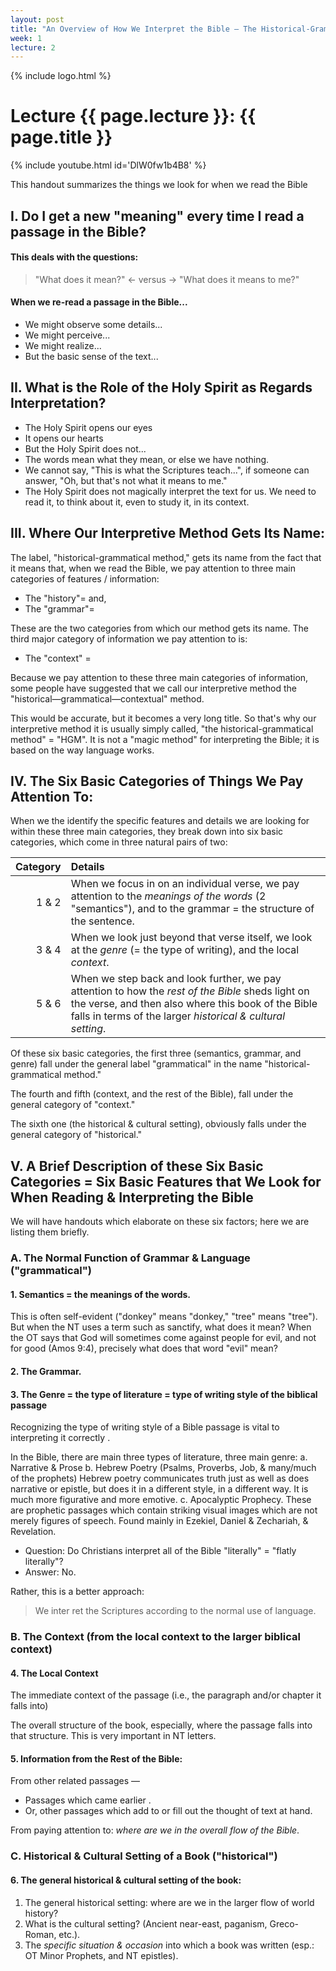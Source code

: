 ```yaml
---
layout: post
title: "An Overview of How We Interpret the Bible — The Historical-Grammatical Method"
week: 1
lecture: 2
---
```


{% include logo.html %}

# Lecture {{ page.lecture }}: {{ page.title }}

{% include youtube.html id='DlW0fw1b4B8' %}

This handout summarizes the things we look for when we read the Bible

## I. Do I get a new "meaning" every time I read a passage in the Bible?

#### This deals with the questions:
> "What does it mean?" <- versus -> "What does it means to me?"

#### When we re-read a passage in the Bible...
- We might observe some details...
- We might perceive...
- We might realize...
- But the basic sense of the text...

## II. What is the Role of the Holy Spirit as Regards Interpretation?
- The Holy Spirit opens our eyes
- It opens our hearts
- But the Holy Spirit does not...
- The words mean what they mean, or else we have nothing.
- We cannot say, "This is what the Scriptures teach...", if someone can answer, "Oh, but that's not what it means to me."
- The Holy Spirit does not magically interpret the text for us. We need to read it, to think about it, even to study it, in its context.

## III. Where Our Interpretive Method Gets Its Name:
The label, "historical-grammatical method," gets its name from the fact that it means that, when we read the Bible, we pay attention to three main categories of features / information:

- The "history"= and,
- The "grammar"=

These are the two categories from which our method gets its name. The third major category of information we pay attention to is:

- The "context" =

Because we pay attention to these three main categories of information, some people have suggested that we call our interpretive method the "historical—grammatical—contextual" method.

This would be accurate, but it becomes a very long title. So that's why our interpretive method it is usually simply called, "the historical-grammatical method" = "HGM". It is not a "magic method" for interpreting the Bible; it is based on the way language works.

## IV. The Six Basic Categories of Things We Pay Attention To:
When we the identify the specific features and details we are looking for within these three main categories, they break down into six basic categories, which come in three natural pairs of two:

Category | Details
---: | :---
1 & 2 | When we focus in on an individual verse, we pay attention to the *meanings of the words* (2 "semantics"), and to the grammar = the structure of the sentence.
3 & 4 | When we look just beyond that verse itself, we look at the *genre* (= the type of writing), and the local *context*.
5 & 6 | When we step back and look further, we pay attention to how the *rest of the Bible* sheds light on the verse, and then also where this book of the Bible falls in terms of the larger *historical & cultural setting*.

Of these six basic categories, the first three (semantics, grammar, and genre) fall under the general label "grammatical" in the name "historical-grammatical method."

The fourth and fifth (context, and the rest of the Bible), fall under the general category of "context."

The sixth one (the historical & cultural setting), obviously falls under the general category of "historical."

## V. A Brief Description of these Six Basic Categories = Six Basic Features that We Look for When Reading & Interpreting the Bible

We will have handouts which elaborate on these six factors; here we are listing them briefly.

### A. The Normal Function of Grammar & Language ("grammatical")

#### 1. Semantics = the meanings of the words.
This is often self-evident ("donkey" means "donkey," "tree" means "tree"). But when the NT uses a term such as sanctify, what does it mean? When the OT says that God will sometimes come against people for evil, and not for good (Amos 9:4), precisely what does that word "evil" mean?

#### 2. The Grammar.

#### 3. The Genre = the type of literature = type of writing style of the biblical passage
Recognizing the type of writing style of a Bible passage is vital to interpreting it correctly .

In the Bible, there are main three types of literature, three main genre:
a. Narrative & Prose
b. Hebrew Poetry (Psalms, Proverbs, Job, & many/much of the prophets) Hebrew poetry communicates truth just as well as does narrative or epistle, but does it in a different style, in a different way. It is much more figurative and more emotive.
c. Apocalyptic Prophecy. These are prophetic passages which contain striking visual images which are not merely figures of speech. Found mainly in Ezekiel, Daniel & Zechariah, & Revelation.

- Question: Do Christians interpret all of the Bible "literally" = "flatly literally"?
- Answer: No.

Rather, this is a better approach:

> We inter ret the Scriptures according to the normal use of language.

### B. The Context (from the local context to the larger biblical context)

#### 4. The Local Context
The immediate context of the passage (i.e., the paragraph and/or chapter it falls into)

The overall structure of the book, especially, where the passage falls into that structure.  This is very important in NT letters.

#### 5. Information from the Rest of the Bible:
From other related passages —
- Passages which came earlier .
- Or, other passages which add to or fill out the thought of text at hand.

From paying attention to: *where are we in the overall flow of the Bible*.

### C. Historical & Cultural Setting of a Book ("historical")

#### 6. The general historical & cultural setting of the book:
1. The general historical setting: where are we in the larger flow of world history?
2. What is the cultural setting? (Ancient near-east, paganism, Greco-Roman, etc.).
3. The *specific situation & occasion* into which a book was written (esp.: OT Minor Prophets, and NT epistles).